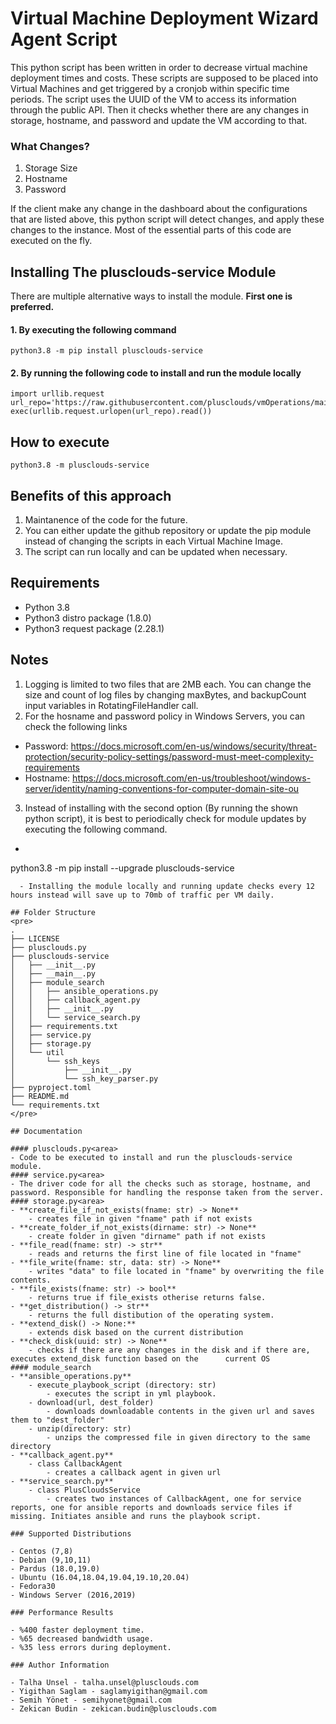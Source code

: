 
# Virtual Machine Deployment Wizard Agent Script

This python script has been written in order to decrease virtual machine deployment times and costs. These scripts are supposed to be placed into Virtual Machines and get triggered by a cronjob within specific time periods. The script uses the UUID of the VM to access its information through the public API. Then it checks whether there are any changes in storage, hostname, and password and update the VM according to that.

### What Changes?

1. Storage Size
2. Hostname
3. Password

If the client make any change in the dashboard about the configurations that are listed above, this python script will detect changes, and apply these changes to the instance. Most of the essential parts of this code are executed on the fly. 

## Installing The plusclouds-service Module

There are multiple alternative ways to install the module. **First one is preferred.**

#### 1. By executing the following command

```shell
python3.8 -m pip install plusclouds-service
```

#### 2. By running the following code to install and run the module locally

```
import urllib.request
url_repo='https://raw.githubusercontent.com/plusclouds/vmOperations/main/plusclouds.py'
exec(urllib.request.urlopen(url_repo).read())
```

## How to execute

```shell
python3.8 -m plusclouds-service
```

## Benefits of this approach

1. Maintanence of the code for the future.
2. You can either update the github repository or update the pip module instead of changing the scripts in each Virtual Machine Image.
3. The script can run locally and can be updated when necessary.

## Requirements

- Python 3.8
- Python3 distro package (1.8.0)
- Python3 request package (2.28.1)

## Notes

1. Logging is limited to two files that are 2MB each. You can change the size and count of log files by changing maxBytes, and backupCount input variables in RotatingFileHandler call.
2. For the hosname and password policy in Windows Servers, you can check the following links
  - Password: https://docs.microsoft.com/en-us/windows/security/threat-protection/security-policy-settings/password-must-meet-complexity-requirements
  - Hostname: https://docs.microsoft.com/en-us/troubleshoot/windows-server/identity/naming-conventions-for-computer-domain-site-ou
3. Instead of installing with the second option (By running the shown python script), it is best to periodically check for module updates by executing the following command.
  - ```shell
python3.8 -m pip install --upgrade plusclouds-service
```
  - Installing the module locally and running update checks every 12 hours instead will save up to 70mb of traffic per VM daily.

## Folder Structure
<pre>
.
├── LICENSE
├── plusclouds.py
├── plusclouds-service
│   ├── __init__.py
│   ├── __main__.py
│   ├── module_search
│   │   ├── ansible_operations.py
│   │   ├── callback_agent.py
│   │   ├── __init__.py
│   │   └── service_search.py
│   ├── requirements.txt
│   ├── service.py
│   ├── storage.py
│   └── util
│       └── ssh_keys
│           ├── __init__.py
│           └── ssh_key_parser.py
├── pyproject.toml
├── README.md
└── requirements.txt
</pre>

## Documentation

#### plusclouds.py<area>
- Code to be executed to install and run the plusclouds-service module.
#### service.py<area>
- The driver code for all the checks such as storage, hostname, and password. Responsible for handling the response taken from the server.
#### storage.py<area>
- **create_file_if_not_exists(fname: str) -> None**
	- creates file in given "fname" path if not exists
- **create_folder_if_not_exists(dirname: str) -> None**
	- create folder in given "dirname" path if not exists
- **file_read(fname: str) -> str**
	- reads and returns the first line of file located in "fname"
- **file_write(fname: str, data: str) -> None**
	- writes "data" to file located in "fname" by overwriting the file contents. 
- **file_exists(fname: str) -> bool**
	- returns true if file_exists otherise returns false.
- **get_distribution() -> str**
	- returns the full distibution of the operating system. 
- **extend_disk() -> None:**
	- extends disk based on the current distribution
- **check_disk(uuid: str) -> None**
	- checks if there are any changes in the disk and if there are, executes extend_disk function based on the 		current OS
#### module_search
- **ansible_operations.py**
	- execute_playbook_script (directory: str)
		- executes the script in yml playbook.
	- download(url, dest_folder)
		- downloads downloadable contents in the given url and saves them to "dest_folder"
	- unzip(directory: str)
		- unzips the compressed file in given directory to the same directory
- **callback_agent.py**
	- class CallbackAgent
		- creates a callback agent in given url
- **service_search.py**
	- class PlusCloudsService
		- creates two instances of CallbackAgent, one for service reports, one for ansible reports and downloads service files if missing. Initiates ansible and runs the playbook script.

### Supported Distributions

- Centos (7,8)
- Debian (9,10,11)
- Pardus (18.0,19.0)
- Ubuntu (16.04,18.04,19.04,19.10,20.04)
- Fedora30
- Windows Server (2016,2019)

### Performance Results

- %400 faster deployment time.
- %65 decreased bandwidth usage.
- %35 less errors during deployment.

### Author Information

- Talha Unsel - talha.unsel@plusclouds.com   
- Yigithan Saglam - saglamyigithan@gmail.com   
- Semih Yönet - semihyonet@gmail.com   
- Zekican Budin - zekican.budin@plusclouds.com   
